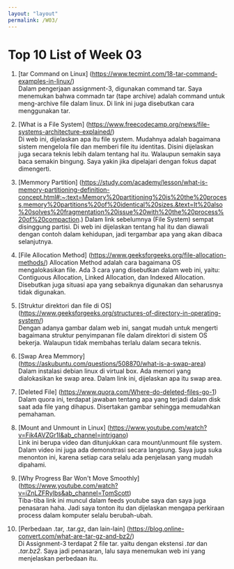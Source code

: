 ```yaml
---
layout: "layout"
permalink: /W03/
---
```


# Top 10 List of Week 03

1. [tar Command on Linux] (https://www.tecmint.com/18-tar-command-examples-in-linux/)<br>
Dalam pengerjaan assignment-3, digunakan command tar. Saya menemukan bahwa commadn tar (tape archive) adalah command untuk meng-archive file dalam linux. Di link ini juga disebutkan cara menggunakan tar.

2. [What is a File System] (https://www.freecodecamp.org/news/file-systems-architecture-explained/)<br>
Di web ini, dijelaskan apa itu file system. Mudahnya adalah bagaimana sistem mengelola file dan memberi file itu identitas. Disini dijelaskan juga secara teknis lebih dalam tentang hal itu. Walaupun semakin saya baca semakin bingung. Saya yakin jika dipelajari dengan fokus dapat dimengerti.

3. [Memmory Partition] (https://study.com/academy/lesson/what-is-memory-partitioning-definition-concept.html#:~:text=Memory%20partitioning%20is%20the%20process,memory%20partitions%20of%20identical%20sizes.&text=It%20also%20solves%20fragmentation%20issue%20with%20the%20process%20of%20compaction.)
Dalam link sebelumnya (File System) sempat disinggung partisi. Di web ini dijelaskan tentang hal itu dan diawali dengan contoh dalam kehidupan, jadi tergambar apa yang akan dibaca selanjutnya.

4. [File Allocation Method] (https://www.geeksforgeeks.org/file-allocation-methods/)
Allocation Method adalah cara bagaimana OS mengalokasikan file. Ada 3 cara yang disebutkan dalam web ini, yaitu: Contiguous Allocation, Linked Allocation, dan Indexed Allocation. Disebutkan juga situasi apa yang sebaiknya digunakan dan seharusnya tidak digunakan.

5. [Struktur direktori dan file di OS] (https://www.geeksforgeeks.org/structures-of-directory-in-operating-system/)<br>
Dengan adanya gambar dalam web ini, sangat mudah untuk mengerti bagaimana struktur penyimpanan file dalam direktori di sistem OS bekerja. Walaupun tidak membahas terlalu dalam secara teknis.

6. [Swap Area Memmory] (https://askubuntu.com/questions/508870/what-is-a-swap-area)<br>
Dalam instalasi debian linux di virtual box. Ada memori yang dialokasikan ke swap area. Dalam link ini, dijelaskan apa itu swap area.

7. [Deleted File] (https://www.quora.com/Where-do-deleted-files-go-1)<br>
Dalam quora ini, terdapat jawaban tentang apa yang terjadi dalam disk saat ada file yang dihapus. Disertakan gambar sehingga memudahkan pemahaman.

8. [Mount and Unmount in Linux] (https://www.youtube.com/watch?v=Fik4AVZGr1I&ab_channel=intrigano)<br>
Link ini berupa video dan ditunjukkan cara mount/unmount file system. Dalam video ini juga ada demonstrasi secara langsung. Saya juga suka menonton ini, karena setiap cara selalu ada penjelasan yang mudah dipahami.

9. [Why Progress Bar Won't Move Smoothly] (https://www.youtube.com/watch?v=iZnLZFRylbs&ab_channel=TomScott)<br>
Tiba-tiba link ini muncul dalam feeds youtube saya dan saya juga penasaran haha. Jadi saya tonton itu dan dijelaskan mengapa perkiraan process dalam komputer selalu berubah-ubah.

10. [Perbedaan .tar, .tar.gz, dan lain-lain] (https://blog.online-convert.com/what-are-tar-gz-and-bz2/)<br>
Di Assignment-3 terdapat 2 file tar. yaitu dengan ekstensi <i>.tar</i> dan <i>.tar.bz2</i>. Saya jadi penasaran, lalu saya menemukan web ini yang menjelaskan perbedaan itu.